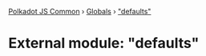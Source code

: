 [Polkadot JS Common](../README.md) › [Globals](../globals.md) › ["defaults"](_defaults_.md)

# External module: "defaults"


